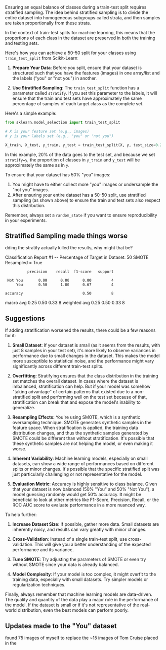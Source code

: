 Ensuring an equal balance of classes during a train-test split requires stratified sampling. The idea behind stratified sampling is to divide the entire dataset into homogeneous subgroups called strata, and then samples are taken proportionally from these strata.

In the context of train-test splits for machine learning, this means that the proportions of each class in the dataset are preserved in both the training and testing sets.

Here's how you can achieve a 50-50 split for your classes using `train_test_split` from Scikit-Learn:

1. **Prepare Your Data**:
   Before you split, ensure that your dataset is structured such that you have the features (images) in one array/list and the labels ("you" or "not you") in another.

2. **Use Stratified Sampling**:
   The `train_test_split` function has a parameter called `stratify`. If you set this parameter to the labels, it will ensure that the train and test sets have approximately the same percentage of samples of each target class as the complete set.

Here's a simple example:

``` python
from sklearn.model_selection import train_test_split

# X is your feature set (e.g., images)
# y is your labels set (e.g., "you" or "not you")

X_train, X_test, y_train, y_test = train_test_split(X, y, test_size=0.2, stratify=y, random_state=42)
```

In this example, 20% of the data goes to the test set, and because we set `stratify=y`, the proportion of classes in `y_train` and `y_test` will be approximately the same as in `y`.

To ensure that your dataset has 50% "you" images:

1. You might have to either collect more "you" images or undersample the "not you" images.
2. After ensuring your entire dataset has a 50-50 split, use stratified sampling (as shown above) to ensure the train and test sets also respect this distribution.

Remember, always set a `random_state` if you want to ensure reproducibility in your experiments.



## Stratified Sampling made things worse
dding the stratify actually killed the results, why might that be?

Classification Report #1 -- Percentage of Target in Dataset: 50
SMOTE Resampled = True

              precision    recall  f1-score   support

     Not You       0.00      0.00      0.00         4
         You       0.50      1.00      0.67         4

    accuracy                           0.50         8
   macro avg       0.25      0.50      0.33         8
weighted avg       0.25      0.50      0.33         8


## Suggestions

If adding stratification worsened the results, there could be a few reasons for it:

1. **Small Dataset**: If your dataset is small (as it seems from the results, with just 8 samples in your test set), it's more likely to observe variances in performance due to small changes in the dataset. This makes the model more susceptible to statistical noise, and the performance might vary significantly across different train-test splits.

2. **Overfitting**: Stratifying ensures that the class distribution in the training set matches the overall dataset. In cases where the dataset is imbalanced, stratification can help. But if your model was somehow "taking advantage" of certain patterns that existed due to a non-stratified split and performing well on the test set because of that, stratification can break that and expose the model's inability to generalize.

3. **Resampling Effects**: You're using SMOTE, which is a synthetic oversampling technique. SMOTE generates synthetic samples in the feature space. When stratification is applied, the training data distribution changes, and thus the synthetic samples generated by SMOTE could be different than without stratification. It's possible that these synthetic samples are not helping the model, or even making it worse.

4. **Inherent Variability**: Machine learning models, especially on small datasets, can show a wide range of performances based on different splits or minor changes. It's possible that the specific stratified split was just particularly challenging or not representative for the model.

5. **Evaluation Metric**: Accuracy is highly sensitive to class balance. Given that your dataset is now balanced (50% "You" and 50% "Not You"), a model guessing randomly would get 50% accuracy. It might be beneficial to look at other metrics like F1-Score, Precision, Recall, or the ROC AUC score to evaluate performance in a more nuanced way.

To help further:

1. **Increase Dataset Size**: If possible, gather more data. Small datasets are inherently noisy, and results can vary greatly with minor changes.
   
2. **Cross-Validation**: Instead of a single train-test split, use cross-validation. This will give you a better understanding of the expected performance and its variance.

3. **Tune SMOTE**: Try adjusting the parameters of SMOTE or even try without SMOTE since your data is already balanced.

4. **Model Complexity**: If your model is too complex, it might overfit to the training data, especially with small datasets. Try simpler models or regularization techniques.

Finally, always remember that machine learning models are data-driven. The quality and quantity of the data play a major role in the performance of the model. If the dataset is small or if it's not representative of the real-world distribution, even the best models can perform poorly.

## Updates made to the "You" dataset

found 75 images of myself to replace the ~15 images of Tom Cruise
placed in the